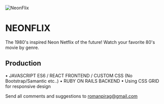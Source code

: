 ![NeonFlix](https://i.imgur.com/a87UI96.png)

# NEONFLIX
The 1980's inspired Neon Netflix of the future!
Watch your favorite 80's movie by genre.

## Production 

• JAVASCRIPT ES6 / REACT FRONTEND / CUSTOM CSS (No Bootstrap/Samantic etc..)
• RUBY ON RAILS BACKEND
• Using CSS GRID for responsive design

Send all comments and suggestions to romanpirag@gmail.com




